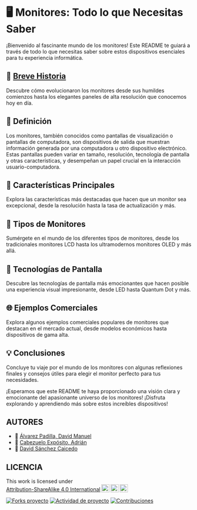 # 🖥️ Monitores: Todo lo que Necesitas Saber

¡Bienvenido al fascinante mundo de los monitores! Este README te guiará a través de todo lo que necesitas saber sobre estos dispositivos esenciales para tu experiencia informática.

## 📜 [Breve Historia](https://www.youtube.com/watch?v=5saFuMdOJQc)

Descubre cómo evolucionaron los monitores desde sus humildes comienzos hasta los elegantes paneles de alta resolución que conocemos hoy en día.

## 🎯 Definición

Los monitores, también conocidos como pantallas de visualización o pantallas de computadora, son dispositivos de salida que muestran información generada por una computadora u otro dispositivo electrónico. Estas pantallas pueden variar en tamaño, resolución, tecnología de pantalla y otras características, y desempeñan un papel crucial en la interacción usuario-computadora.

## 🌟 Características Principales

Explora las características más destacadas que hacen que un monitor sea excepcional, desde la resolución hasta la tasa de actualización y más.

## 🚀 Tipos de Monitores

Sumérgete en el mundo de los diferentes tipos de monitores, desde los tradicionales monitores LCD hasta los ultramodernos monitores OLED y más allá.

## 🌈 Tecnologías de Pantalla

Descubre las tecnologías de pantalla más emocionantes que hacen posible una experiencia visual impresionante, desde LED hasta Quantum Dot y más.

## 🌐 Ejemplos Comerciales

Explora algunos ejemplos comerciales populares de monitores que destacan en el mercado actual, desde modelos económicos hasta dispositivos de gama alta.

## 💡 Conclusiones

Concluye tu viaje por el mundo de los monitores con algunas reflexiones finales y consejos útiles para elegir el monitor perfecto para tus necesidades.

¡Esperamos que este README te haya proporcionado una visión clara y emocionante del apasionante universo de los monitores! ¡Disfruta explorando y aprendiendo más sobre estos increíbles dispositivos!
## AUTORES

* :pushpin: [Álvarez Padilla, David Manuel](https://github.com/DavidPadilla24)
* :pushpin: [Cabezuelo Expósito, Adrián](https://github.com/AdrianCE94)
* :pushpin: [David Sánchez Caicedo](https://github.com/davidlinesc)
## LICENCIA


 <p xmlns:cc="http://creativecommons.org/ns#" >This work is licensed under <a href="http://creativecommons.org/licenses/by-sa/4.0/?ref=chooser-v1" target="_blank" rel="license noopener noreferrer" style="display:inline-block;">Attribution-ShareAlike 4.0 International<img style="height:22px!important;margin-left:3px;vertical-align:text-bottom;" src="https://mirrors.creativecommons.org/presskit/icons/cc.svg?ref=chooser-v1"><img style="height:22px!important;margin-left:3px;vertical-align:text-bottom;" src="https://mirrors.creativecommons.org/presskit/icons/by.svg?ref=chooser-v1"><img style="height:22px!important;margin-left:3px;vertical-align:text-bottom;" src="https://mirrors.creativecommons.org/presskit/icons/sa.svg?ref=chooser-v1"></a></p> 

[![Forks proyecto](https://img.shields.io/badge/Forks-yellow)](https://github.com/AdrianCE94/informatica-ambiental/forks)
[![Actividad de proyecto](https://img.shields.io/badge/Actividad-red)](https://github.com/AdrianCE94/informatica-ambiental/activity)
[![Contribuciones](https://img.shields.io/badge/Contribuciones-green)](https://github.com/AdrianCE94/informatica-ambiental/graphs/contributors)
